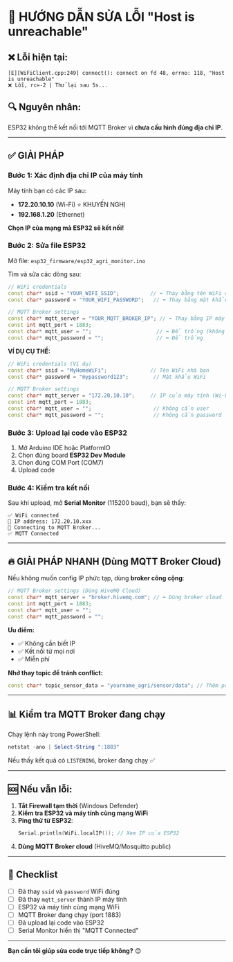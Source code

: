 # 🔧 HƯỚNG DẪN SỬA LỖI "Host is unreachable"

## ❌ Lỗi hiện tại:
```
[E][WiFiClient.cpp:249] connect(): connect on fd 48, errno: 118, "Host is unreachable"
❌ Lỗi, rc=-2 | Thử lại sau 5s...
```

## 🔍 Nguyên nhân:
ESP32 không thể kết nối tới MQTT Broker vì **chưa cấu hình đúng địa chỉ IP**.

---

## ✅ GIẢI PHÁP

### **Bước 1: Xác định địa chỉ IP của máy tính**

Máy tính bạn có các IP sau:
- **172.20.10.10** (Wi-Fi) ⭐ KHUYẾN NGHỊ
- **192.168.1.20** (Ethernet)

**Chọn IP của mạng mà ESP32 sẽ kết nối!**

### **Bước 2: Sửa file ESP32**

Mở file: `esp32_firmware/esp32_agri_monitor.ino`

Tìm và sửa các dòng sau:

```cpp
// WiFi credentials
const char* ssid = "YOUR_WIFI_SSID";          // ⬅️ Thay bằng tên WiFi của bạn
const char* password = "YOUR_WIFI_PASSWORD";   // ⬅️ Thay bằng mật khẩu WiFi

// MQTT Broker settings
const char* mqtt_server = "YOUR_MQTT_BROKER_IP"; // ⬅️ Thay bằng IP máy tính
const int mqtt_port = 1883;
const char* mqtt_user = "";                     // ⬅️ Để trống (không cần auth)
const char* mqtt_password = "";                 // ⬅️ Để trống
```

**VÍ DỤ CỤ THỂ:**
```cpp
// WiFi credentials (Ví dụ)
const char* ssid = "MyHomeWiFi";              // Tên WiFi nhà bạn
const char* password = "mypassword123";        // Mật khẩu WiFi

// MQTT Broker settings
const char* mqtt_server = "172.20.10.10";     // IP của máy tính (Wi-Fi)
const int mqtt_port = 1883;
const char* mqtt_user = "";                    // Không cần user
const char* mqtt_password = "";                // Không cần password
```

### **Bước 3: Upload lại code vào ESP32**

1. Mở Arduino IDE hoặc PlatformIO
2. Chọn đúng board **ESP32 Dev Module**
3. Chọn đúng COM Port (COM7)
4. Upload code

### **Bước 4: Kiểm tra kết nối**

Sau khi upload, mở **Serial Monitor** (115200 baud), bạn sẽ thấy:

```
✅ WiFi connected
📡 IP address: 172.20.10.xxx
🔌 Connecting to MQTT Broker...
✅ MQTT Connected
```

---

## 🔥 GIẢI PHÁP NHANH (Dùng MQTT Broker Cloud)

Nếu không muốn config IP phức tạp, dùng **broker công cộng**:

```cpp
// MQTT Broker settings (Dùng HiveMQ Cloud)
const char* mqtt_server = "broker.hivemq.com"; // ⬅️ Dùng broker cloud
const int mqtt_port = 1883;
const char* mqtt_user = "";
const char* mqtt_password = "";
```

**Ưu điểm:**
- ✅ Không cần biết IP
- ✅ Kết nối từ mọi nơi
- ✅ Miễn phí

**Nhớ thay topic để tránh conflict:**
```cpp
const char* topic_sensor_data = "yourname_agri/sensor/data"; // Thêm prefix
```

---

## 📊 Kiểm tra MQTT Broker đang chạy

Chạy lệnh này trong PowerShell:

```powershell
netstat -ano | Select-String ":1883"
```

Nếu thấy kết quả có `LISTENING`, broker đang chạy ✅

---

## 🆘 Nếu vẫn lỗi:

1. **Tắt Firewall tạm thời** (Windows Defender)
2. **Kiểm tra ESP32 và máy tính cùng mạng WiFi**
3. **Ping thử từ ESP32**:
   ```cpp
   Serial.println(WiFi.localIP()); // Xem IP của ESP32
   ```
4. **Dùng MQTT Broker cloud** (HiveMQ/Mosquitto public)

---

## 📝 Checklist

- [ ] Đã thay `ssid` và `password` WiFi đúng
- [ ] Đã thay `mqtt_server` thành IP máy tính
- [ ] ESP32 và máy tính cùng mạng WiFi
- [ ] MQTT Broker đang chạy (port 1883)
- [ ] Đã upload lại code vào ESP32
- [ ] Serial Monitor hiển thị "MQTT Connected"

---

**Bạn cần tôi giúp sửa code trực tiếp không?** 😊
